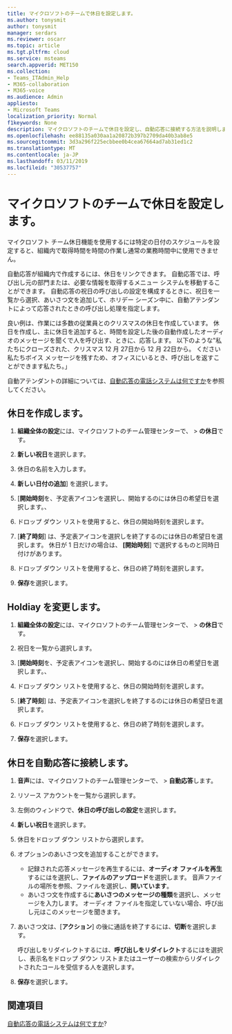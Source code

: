 ```yaml
---
title: マイクロソフトのチームで休日を設定します。
ms.author: tonysmit
author: tonysmit
manager: serdars
ms.reviewer: oscarr
ms.topic: article
ms.tgt.pltfrm: cloud
ms.service: msteams
search.appverid: MET150
ms.collection:
- Teams_ITAdmin_Help
- M365-collaboration
- M365-voice
ms.audience: Admin
appliesto:
- Microsoft Teams
localization_priority: Normal
f1keywords: None
description: マイクロソフトのチームで休日を設定し、自動応答に接続する方法を説明します。
ms.openlocfilehash: ee88135a030aa1a20872b397b2709da40b3ab8e5
ms.sourcegitcommit: 3d3a296f225ecbbee0b4cea67664ad7ab31ed1c2
ms.translationtype: MT
ms.contentlocale: ja-JP
ms.lasthandoff: 03/11/2019
ms.locfileid: "30537757"
---
```

# <a name="set-up-holidays-in-microsoft-teams"></a>マイクロソフトのチームで休日を設定します。

マイクロソフト チーム休日機能を使用するには特定の日付のスケジュールを設定すると、組織内で取得時間を時間の作業し通常の業務時間中に使用できません。 

自動応答が組織内で作成するには、休日をリンクできます。 自動応答では、呼び出し元の部門または、必要な情報を取得するメニュー システムを移動することができます。 自動応答の祝日の呼び出しの設定を構成するときに、祝日を一覧から選択、あいさつ文を追加して、ホリデー シーズン中に、自動アテンダントによって応答されたときの呼び出し処理を指定します。

良い例は、作業には多数の従業員とのクリスマスの休日を作成しています。 休日を作成し、主に休日を追加すると、時間を設定した後の自動作成したオーディオのメッセージを聞くで人を呼び出す、ときに、応答します。 以下のような"私たちにクローズされた、クリスマス 12 月 27日から 12 月 22日から。 ください私たちボイス メッセージを残すため、オフィスにいるとき、呼び出しを返すことができます私たち。」

自動アテンダントの詳細については、[自動応答の電話システムは何ですか](what-are-phone-system-auto-attendants.md)を参照してください。  

## <a name="create-a-holiday"></a>休日を作成します。

1. **組織全体の設定**には、マイクロソフトのチーム管理センターで、 > **の休日**です。

2. **新しい祝日**を選択します。

3. 休日の名前を入力します。

4. **新しい日付の追加**] を選択します。

5. [**開始時刻**を、予定表アイコンを選択し、開始するのには休日の希望日を選択します。、

6. ドロップ ダウン リストを使用すると、休日の開始時刻を選択します。

7. [**終了時刻**] は、予定表アイコンを選択しを終了するのには休日の希望日を選択します。 休日が 1 日だけの場合は、 **[開始時刻**] で選択するものと同時日付けがあります。

8. ドロップ ダウン リストを使用すると、休日の終了時刻を選択します。

9. **保存**を選択します。

## <a name="change-a-holdiay"></a>Holdiay を変更します。

1. **組織全体の設定**には、マイクロソフトのチーム管理センターで、 > **の休日**です。

2. 祝日を一覧から選択します。

3. [**開始時刻**を、予定表アイコンを選択し、開始するのには休日の希望日を選択します。、

4. ドロップ ダウン リストを使用すると、休日の開始時刻を選択します。

5. [**終了時刻**] は、予定表アイコンを選択しを終了するのには休日の希望日を選択します。 

6. ドロップ ダウン リストを使用すると、休日の終了時刻を選択します。

7. **保存**を選択します。

## <a name="connect-a-holiday-to-an-auto-attendant"></a>休日を自動応答に接続します。

1. **音声**には、マイクロソフトのチーム管理センターで、 > **自動応答**します。
2. リソース アカウントを一覧から選択します。
3. 左側のウィンドウで、**休日の呼び出しの設定**を選択します。
4. **新しい祝日**を選択します。
5. 休日をドロップ ダウン リストから選択します。
6. オプションのあいさつ文を追加することができます。
    - 記録された応答メッセージを再生するには、**オーディオ ファイルを再生**するにはを選択し、**ファイルのアップロード**を選択します。 音声ファイルの場所を参照、ファイルを選択し、**開いています**。
    - あいさつ文を作成するに**あいさつのメッセージの種類**を選択し、メッセージを入力します。 オーディオ ファイルを指定していない場合、呼び出し元はこのメッセージを聞きます。
7. あいさつ文は、[**アクション**] の後に通話を終了するには、**切断**を選択します。 

    呼び出しをリダイレクトするには、**呼び出しをリダイレクト**するにはを選択し、表示名をドロップ ダウン リストまたはユーザーの検索からリダイレクトされたコールを受信する人を選択します。
8. **保存**を選択します。

## <a name="related-topics"></a>関連項目

[自動応答の電話システムは何ですか](what-are-phone-system-auto-attendants.md)?